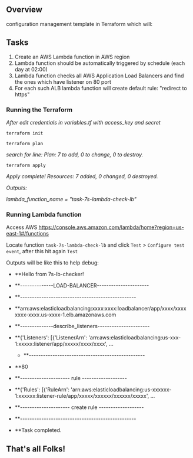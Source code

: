 ## Overview 
configuration management template in Terraform which will:

## Tasks
1. Create an AWS Lambda function in AWS region
2. Lambda function should be automatically triggered by schedule (each day at 02:00)
3. Lambda function checks all AWS Application Load Balancers and find the ones which have listener on 80 port
4. For each such ALB lambda function will create default rule: "redirect to https"

### Running the Terraform

*After edit credentials in variables.tf with access_key and secret*

`terraform init`

`terraform plan`

*search for line: Plan: 7 to add, 0 to change, 0 to destroy.*

`terraform apply`

*Apply complete! Resources: 7 added, 0 changed, 0 destroyed.*

*Outputs:*

*lambda_function_name = "task-7s-lambda-check-lb"*


### Running Lambda function
Access AWS https://console.aws.amazon.com/lambda/home?region=us-east-1#/functions

Locate function `task-7s-lambda-check-lb` and click `Test` > `Configure test event`, after this hit again `Test`

Outputs will be like this to help debug:

  - **Hello from 7s-lb-checker!
  
  - **--------------LOAD-BALANCER----------------------
  
  - **-------------------------------------------------
  
  - **arn:aws:elasticloadbalancing:xxxx:xxxx:loadbalancer/app/xxxx/xxxx	xxxx-xxxx.us-xxxx-1.elb.amazonaws.com
  
  - **--------------describe_listeners----------------------
  
  - **{'Listeners': [{'ListenerArn': 'arn:aws:elasticloadbalancing:us-xxx-1:xxxxx:listener/app/xxxxx/xxxx/xxxx', ...
  
    - **-------------------------------------------------
    
  - **80
  
  - **--------------------- rule -------------------
  
  - **{'Rules': [{'RuleArn': 'arn:aws:elasticloadbalancing:us-xxxxxx-1:xxxxxx:listener-rule/app/xxxxx/xxxxxx/xxxxxx/xxxxx', ...
  
  - **--------------------- create rule -------------------
    
  - **-------------------------------------------------
  
  - **Task completed.
  

## That's all Folks! 
